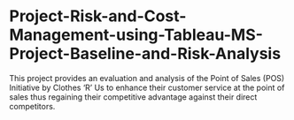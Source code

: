 # Project-Risk-and-Cost-Management-using-Tableau-MS-Project-Baseline-and-Risk-Analysis
This project provides an evaluation and analysis of the Point of Sales (POS) Initiative by Clothes ‘R’ Us to enhance their customer service at the point of sales thus regaining their competitive advantage against their direct competitors.
